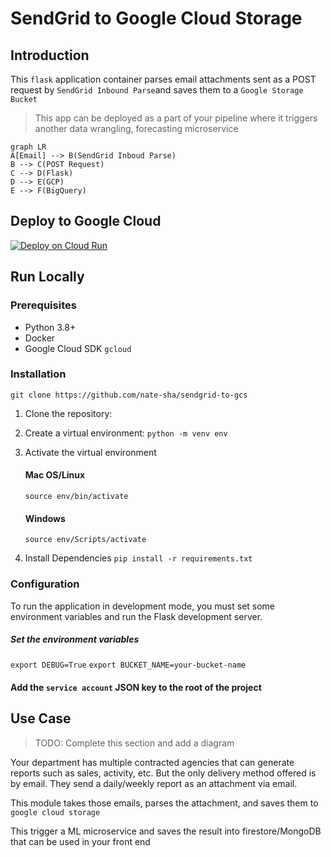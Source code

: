 # SendGrid to Google Cloud Storage

## Introduction

This `flask` application container parses email attachments sent as a POST request by `SendGrid Inbound Parse`and saves them to a `Google Storage Bucket`

> This app can be deployed as a part of your pipeline where it triggers another data wrangling, forecasting microservice

```mermaid
graph LR
A[Email] --> B(SendGrid Inboud Parse)
B --> C(POST Request)
C --> D(Flask)
D --> E(GCP)
E --> F(BigQuery)
```

## Deploy to Google Cloud

[![Deploy on Cloud Run](https://storage.googleapis.com/cloudrun/button.svg)](https://console.cloud.google.com/cloudshell/editor?shellonly=true&cloudshell_image=gcr.io/cloudrun/button&cloudshell_git_repo=https://github.com/nate-sha/sendgrid-to-gcs.git)

## Run Locally

### Prerequisites

- Python 3.8+
- Docker
- Google Cloud SDK `gcloud`

### Installation
```git clone https://github.com/nate-sha/sendgrid-to-gcs```
1.  Clone the repository:
   
2.  Create a virtual environment:
    ```python -m venv env```
3.  Activate the virtual environment
    #### Mac OS/Linux
    ```source env/bin/activate```
    #### Windows
    ```source env/Scripts/activate```
4.  Install Dependencies
    ```pip install -r requirements.txt```

### Configuration

To run the application in development mode, you must set some environment variables and run the Flask development server.

##### Set the environment variables

```export DEBUG=True```
```export BUCKET_NAME=your-bucket-name```

#### Add the `service account` JSON key to the root of the project

## Use Case

> TODO: Complete this section and add a diagram

Your department has multiple contracted agencies that can generate reports such as sales, activity, etc. But the only delivery method offered is by email. They send a daily/weekly report as an attachment via email.

This module takes those emails, parses the attachment, and saves them to `google cloud storage`

This trigger a ML microservice and saves the result into firestore/MongoDB that can be used in your front end
